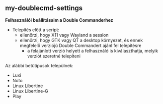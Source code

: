 ## my-doublecmd-settings

**Felhasználói beállításaim a Double Commanderhez**
- Telepítés előtt a script:
     - ellenőrzi, hogy X11 vagy Wayland a session
     - ellenőrzi, hogy GTK vagy QT a desktop környezet, és ennek megfelelő verziójú Double Commandert ajánl fel telepítésre
          - a felajánlott verzió helyett a felhasználó is kiválaszthatja, melyik verziót szeretné telepíteni

Az alábbi betűtípusok települnek:
- Luxi
- Noto
- Linux Libertine
- Linux Libertine-G
- Play


